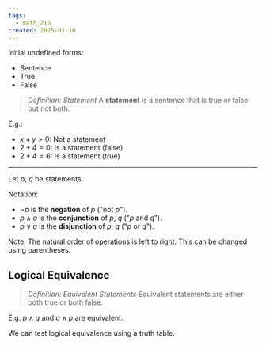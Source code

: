 ```yaml
---
tags:
  - math_216
created: 2025-01-10
---
```


Initial undefined forms:
- Sentence
- True
- False

> *Definition: Statement*
> A **statement** is a sentence that is true or false but not both.

E.g.:
- $x + y > 0$: Not a statement
- $2 + 4 = 0$: Is a statement (false)
- $2 + 4 = 6$: Is a statement (true)

---

Let $p$, $q$ be statements.

Notation:
- $\lnot p$ is the **negation** of $p$ ("not $p$").
- $p \land q$ is the **conjunction** of $p$, $q$ ("$p$ and $q$").
- $p \lor q$ is the **disjunction** of $p$, $q$ ("$p$ or $q$").

Note: The natural order of operations is left to right. This can be changed using parentheses.

## Logical Equivalence

> *Definition: Equivalent Statements*
> Equivalent statements are either both true or both false.

E.g. $p \land q$ and $q \land p$ are equivalent.

We can test logical equivalence using a truth table.